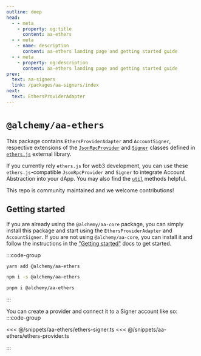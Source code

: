```yaml
---
outline: deep
head:
  - - meta
    - property: og:title
      content: aa-ethers
  - - meta
    - name: description
      content: aa-ethers landing page and getting started guide
  - - meta
    - property: og:description
      content: aa-ethers landing page and getting started guide
prev:
  text: aa-signers
  link: /packages/aa-signers/index
next:
  text: EthersProviderAdapter
---
```


# `@alchemy/aa-ethers`

This package contains `EthersProviderAdapter` and `AccountSigner`, respective extensions of the [`JsonRpcProvider`](https://docs.ethers.org/v5/api/providers/jsonrpc-provider/) and [`Signer`](https://docs.ethers.org/v5/api/signer/) classes defined in [`ethers.js`](https://docs.ethers.org/v5/) external library.

If you currently rely `ethers.js` for web3 development, you can use these `ethers.js`-compatible `JsonRpcProvider` and `Signer` to integrate Account Abstraction into your dApp. You may also find the [`util`](./utils/introduction.md) methods helpful.

This repo is community maintained and we welcome contributions!

## Getting started

If you are already using the `@alchemy/aa-core` package, you can simply install this package and start using the `EthersProviderAdapter` and `AccountSigner`. If you are not using `@alchemy/aa-core`, you can install it and follow the instructions in the ["Getting started"](/getting-started/introduction) docs to get started.

:::code-group

```bash [yarn]
yarn add @alchemy/aa-ethers
```

```bash [npm]
npm i -s @alchemy/aa-ethers
```

```bash [pnpm]
pnpm i @alchemy/aa-ethers
```

:::

You can create a provider and connect it to a Signer account like so:
:::code-group

<<< @/snippets/aa-ethers/ethers-signer.ts
<<< @/snippets/aa-ethers/ethers-provider.ts

:::
